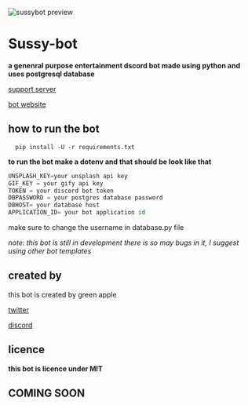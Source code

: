 ![sussybot preview](https://sussybot.xyz/preview.jpg)

# Sussy-bot
**a genenral purpose entertainment dscord bot made using python and uses postgresql database**

[support server](https://discord.gg/wC37kY3qwH)

[bot website](https://sussybot.xyz)


## how to run the bot
```
  pip install -U -r requirements.txt
```
**to run the bot make a dotenv and that should be look like that**

```py
UNSPLASH_KEY=your unsplash api key
GIF_KEY = your gify api key
TOKEN = your discord bot token 
DBPASSWORD = your postgres database password
DBHOST= your database host
APPLICATION_ID= your bot application id
```
make sure to change the username in database.py file

*note: this bot is still in development there is so may bugs in it, I suggest using other bot templates*


## created by
this bot is created by 
green apple 

[twitter](https://twitter.com/0xgreenapple)

[discord](https://discord.gg/wC37kY3qwH)

## licence 
**this bot is licence under MIT**

## **COMING SOON**
